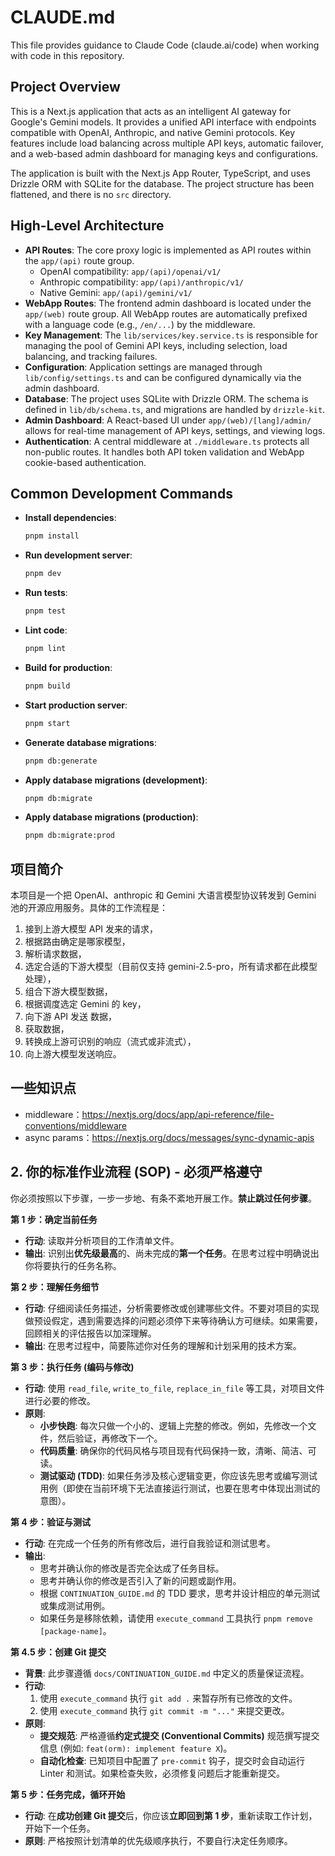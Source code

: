 # CLAUDE.md

This file provides guidance to Claude Code (claude.ai/code) when working with code in this repository.

## Project Overview

This is a Next.js application that acts as an intelligent AI gateway for Google's Gemini models. It provides a unified API interface with endpoints compatible with OpenAI, Anthropic, and native Gemini protocols. Key features include load balancing across multiple API keys, automatic failover, and a web-based admin dashboard for managing keys and configurations.

The application is built with the Next.js App Router, TypeScript, and uses Drizzle ORM with SQLite for the database. The project structure has been flattened, and there is no `src` directory.

## High-Level Architecture

- **API Routes**: The core proxy logic is implemented as API routes within the `app/(api)` route group.
  - OpenAI compatibility: `app/(api)/openai/v1/`
  - Anthropic compatibility: `app/(api)/anthropic/v1/`
  - Native Gemini: `app/(api)/gemini/v1/`
- **WebApp Routes**: The frontend admin dashboard is located under the `app/(web)` route group. All WebApp routes are automatically prefixed with a language code (e.g., `/en/...`) by the middleware.
- **Key Management**: The `lib/services/key.service.ts` is responsible for managing the pool of Gemini API keys, including selection, load balancing, and tracking failures.
- **Configuration**: Application settings are managed through `lib/config/settings.ts` and can be configured dynamically via the admin dashboard.
- **Database**: The project uses SQLite with Drizzle ORM. The schema is defined in `lib/db/schema.ts`, and migrations are handled by `drizzle-kit`.
- **Admin Dashboard**: A React-based UI under `app/(web)/[lang]/admin/` allows for real-time management of API keys, settings, and viewing logs.
- **Authentication**: A central middleware at `./middleware.ts` protects all non-public routes. It handles both API token validation and WebApp cookie-based authentication.

## Common Development Commands

- **Install dependencies**:
  ```bash
  pnpm install
  ```
- **Run development server**:
  ```bash
  pnpm dev
  ```
- **Run tests**:
  ```bash
  pnpm test
  ```
- **Lint code**:
  ```bash
  pnpm lint
  ```
- **Build for production**:
  ```bash
  pnpm build
  ```
- **Start production server**:
  ```bash
  pnpm start
  ```
- **Generate database migrations**:
  ```bash
  pnpm db:generate
  ```
- **Apply database migrations (development)**:
  ```bash
  pnpm db:migrate
  ```
- **Apply database migrations (production)**:
  ```bash
  pnpm db:migrate:prod
  ```

## 项目简介

本项目是一个把 OpenAI、anthropic 和 Gemini 大语言模型协议转发到 Gemini 池的开源应用服务。具体的工作流程是：

1. 接到上游大模型 API 发来的请求，
2. 根据路由确定是哪家模型，
3. 解析请求数据，
4. 选定合适的下游大模型（目前仅支持 gemini-2.5-pro，所有请求都在此模型处理），
5. 组合下游大模型数据，
6. 根据调度选定 Gemini 的 key，
7. 向下游 API 发送 数据，
8. 获取数据，
9. 转换成上游可识别的响应（流式或非流式），
10. 向上游大模型发送响应。

## 一些知识点

- middleware：https://nextjs.org/docs/app/api-reference/file-conventions/middleware
- async params：https://nextjs.org/docs/messages/sync-dynamic-apis

## **2. 你的标准作业流程 (SOP) - 必须严格遵守**

你必须按照以下步骤，一步一步地、有条不紊地开展工作。**禁止跳过任何步骤**。

**第 1 步：确定当前任务**

- **行动**: 读取并分析项目的工作清单文件。
- **输出**: 识别出**优先级最高**的、尚未完成的**第一个任务**。在思考过程中明确说出你将要执行的任务名称。

**第 2 步：理解任务细节**

- **行动**: 仔细阅读任务描述，分析需要修改或创建哪些文件。不要对项目的实现做预设假定，遇到需要选择的问题必须停下来等待确认方可继续。如果需要，回顾相关的评估报告以加深理解。
- **输出**: 在思考过程中，简要陈述你对任务的理解和计划采用的技术方案。

**第 3 步：执行任务 (编码与修改)**

- **行动**: 使用 `read_file`, `write_to_file`, `replace_in_file` 等工具，对项目文件进行必要的修改。
- **原则**:
  - **小步快跑**: 每次只做一个小的、逻辑上完整的修改。例如，先修改一个文件，然后验证，再修改下一个。
  - **代码质量**: 确保你的代码风格与项目现有代码保持一致，清晰、简洁、可读。
  - **测试驱动 (TDD)**: 如果任务涉及核心逻辑变更，你应该先思考或编写测试用例（即使在当前环境下无法直接运行测试，也要在思考中体现出测试的意图）。

**第 4 步：验证与测试**

- **行动**: 在完成一个任务的所有修改后，进行自我验证和测试思考。
- **输出**:
  - 思考并确认你的修改是否完全达成了任务目标。
  - 思考并确认你的修改是否引入了新的问题或副作用。
  - 根据 `CONTINUATION_GUIDE.md` 的 TDD 要求，思考并设计相应的单元测试或集成测试用例。
  - 如果任务是移除依赖，请使用 `execute_command` 工具执行 `pnpm remove [package-name]`。

**第 4.5 步：创建 Git 提交**

- **背景**: 此步骤遵循 `docs/CONTINUATION_GUIDE.md` 中定义的质量保证流程。
- **行动**:
  1.  使用 `execute_command` 执行 `git add .` 来暂存所有已修改的文件。
  2.  使用 `execute_command` 执行 `git commit -m "..."` 来提交更改。
- **原则**:
  - **提交规范**: 严格遵循**约定式提交 (Conventional Commits)** 规范撰写提交信息 (例如: `feat(orm): implement feature X`)。
  - **自动化检查**: 已知项目中配置了 `pre-commit` 钩子，提交时会自动运行 Linter 和测试。如果检查失败，必须修复问题后才能重新提交。

**第 5 步：任务完成，循环开始**

- **行动**: 在**成功创建 Git 提交**后，你应该**立即回到第 1 步**，重新读取工作计划，开始下一个任务。
- **原则**: 严格按照计划清单的优先级顺序执行，不要自行决定任务顺序。
